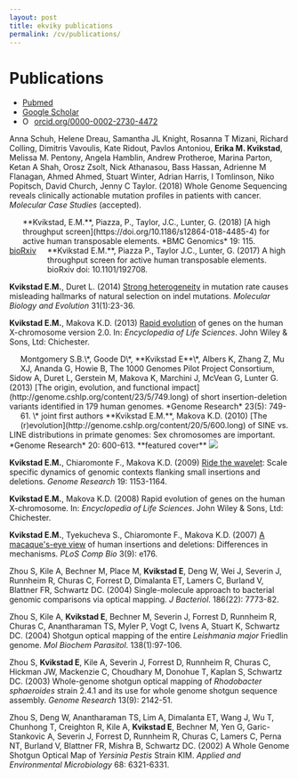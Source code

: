 ```yaml
---
layout: post
title: ekviky publications 
permalink: /cv/publications/
---
```


# Publications 

<ul class="pubs">
<li><a href="https://www.ncbi.nlm.nih.gov/pubmed/?term=Kvikstad+E">
	<i class="ai ai-pubmed-square" ai-3x aria-hidden="true"></i> Pubmed
</a></li>
<li><a href="https://scholar.google.co.uk/citations?user=uMVdpNsAAAAJ&hl=en&oi=ao">
	<i class="ai ai-google-scholar-square" ai-3x aria-hidden="true"></i> Google Scholar
</a></li>
<li><a href="https://orcid.org/0000-0002-2730-4472" target="orcid.widget" rel="noopener noreferrer" style="vertical-align:top;"><img src="https://orcid.org/sites/default/files/images/orcid_16x16.png" style="width:1em;margin-right:.5em;" alt="ORCID iD icon">orcid.org/0000-0002-2730-4472</a></li>
</ul>


Anna Schuh, Helene Dreau, Samantha JL Knight, Rosanna T Mizani, Richard Colling, Dimitris Vavoulis, Kate Ridout, Pavlos Antoniou, **Erika M. Kvikstad**, Melissa M. Pentony, Angela Hamblin, Andrew Protheroe, Marina Parton, Ketan A Shah, Orosz Zsolt, Nick Athanasou, Bass Hassan, Adrienne M Flanagan, Ahmed Ahmed, Stuart Winter, Adrian Harris, I Tomlinson, Niko Popitsch, David Church, Jenny C Taylor. (2018) Whole Genome Sequencing reveals clinically actionable mutation profiles in patients with cancer. *Molecular Case Studies* (accepted).  


<script type="text/javascript" src="https://d1bxh8uas1mnw7.cloudfront.net/assets/embed.js"></script>
<div style="float:left;padding: 0 20px 20px 0;" class="altmetric-embed" data-badge-type="donut" data-altmetric-id="32562055">&nbsp;</div>
**Kvikstad, E.M.**, Piazza, P., Taylor, J.C., Lunter, G. (2018) [A high throughput screen](https://doi.org/10.1186/s12864-018-4485-4) for active human transposable elements. *BMC Genomics* 19: 115.   

<div style="float:left;padding: 0 20px 20px 0;">
<a href="https://www.biorxiv.org/content/early/2017/09/22/192708">
	<i class="ai ai-biorxiv-square" ai-55555x aria-hidden="true"></i> bioRxiv
</a></div>
**Kvikstad E.M.**, Piazza P., Taylor J.C., Lunter, G. (2017) A high throughput screen for active human transposable elements. bioRxiv doi: 10.1101/192708.

**Kvikstad E.M.**, Duret L. (2014) [Strong heterogeneity](https://academic.oup.com/mbe/article-lookup/doi/10.1093/molbev/mst185) in mutation rate causes misleading hallmarks of natural selection on indel mutations. *Molecular Biology and Evolution* 31(1):23-36.  

**Kvikstad E.M.**, Makova K.D. (2013) [Rapid evolution](http://onlinelibrary.wiley.com/doi/10.1002/9780470015902.a0020858.pub2/abstract?userIsAuthenticated=false&deniedAccessCustomisedMessage=) of genes on the human X-chromosome version 2.0. In: *Encyclopedia of Life Sciences*. John Wiley & Sons, Ltd: Chichester.  

<div style="float:left;padding: 0 20px 20px 0;" data-badge-popover="right" data-badge-type="medium-donut" data-doi=" 	10.1101/gr.148718.112" data-hide-no-mentions="true" class="altmetric-embed"></div>
Montgomery S.B.\*, Goode D\*, **Kvikstad E**\*, Albers K, Zhang Z, Mu XJ, Ananda G, Howie B, The 1000 Genomes Pilot Project Consortium, Sidow A, Duret L, Gerstein M, Makova K, Marchini J, McVean G, Lunter G. (2013) [The origin, evolution, and functional impact](http://genome.cshlp.org/content/23/5/749.long) of short insertion-deletion variants identified in 179 human genomes. *Genome Research* 23(5): 749-61. \* joint first authors  

<div style="float:left;padding: 0 20px 20px 0;" data-badge-popover="right" data-badge-type="medium-donut" data-doi="10.1101/gr.099044.109 " data-hide-no-mentions="true" class="altmetric-embed"></div>
**Kvikstad E.M.**, Makova K.D. (2010) [The (r)evolution](http://genome.cshlp.org/content/20/5/600.long) of SINE vs. LINE distributions in primate genomes: Sex chromosomes are important. *Genome Research* 20: 600-613. **featured cover**  
<a href="http://genome.cshlp.org/content/20/5.cover-expansion">
<img src="http://genome.cshlp.org/content/20/5/F1.medium.gif">
</a>


**Kvikstad E.M.**, Chiaromonte F., Makova K.D. (2009) [Ride the wavelet](http://genome.cshlp.org/content/19/7/1153.long): Scale specific dynamics of genomic contexts flanking small insertions and deletions. *Genome Research* 19: 1153-1164.  

**Kvikstad E.M.**, Makova K.D. (2008) Rapid evolution of genes on the human X-chromosome. In: *Encyclopedia of Life Sciences*. John Wiley & Sons, Ltd: Chichester.  

**Kvikstad E.M.**, Tyekucheva S., Chiaromonte F., Makova K.D. (2007) [A macaque's-eye view](http://journals.plos.org/ploscompbiol/article?id=10.1371/journal.pcbi.0030176) of human insertions and deletions: Differences in mechanisms. *PLoS Comp Bio* 3(9): e176.  

Zhou S, Kile A, Bechner M, Place M, **Kvikstad E**, Deng W, Wei J, Severin J, Runnheim R, Churas C, Forrest D, Dimalanta ET, Lamers C, Burland V, Blattner FR, Schwartz DC. (2004) Single-molecule approach to bacterial genomic comparisons via optical mapping. *J Bacteriol*. 186(22): 7773-82. 

Zhou S, Kile A, **Kvikstad E**, Bechner M, Severin J, Forrest D, Runnheim R, Churas C, Anantharaman TS, Myler P, Vogt C, Ivens A, Stuart K, Schwartz DC. (2004) Shotgun optical mapping of the entire *Leishmania major* Friedlin genome. *Mol Biochem Parasitol*. 138(1):97-106.  

Zhou S, **Kvikstad E**, Kile A, Severin J, Forrest D, Runnheim R, Churas C, Hickman JW, Mackenzie C, Choudhary M, Donohue T, Kaplan S, Schwartz DC. (2003) Whole-genome shotgun optical mapping of *Rhodobacter sphaeroides* strain 2.4.1 and its use for whole genome shotgun sequence assembly. *Genome Research* 13(9): 2142-51.  

Zhou S, Deng W, Anantharaman TS, Lim A, Dimalanta ET, Wang J, Wu T, Chunhong T, Creighton R, Kile A, **Kvikstad E**, Bechner M, Yen G, Garic-Stankovic A, Severin J, Forrest D, Runnheim R, Churas C, Lamers C, Perna NT, Burland V, Blattner FR, Mishra B, Schwartz DC. (2002) A Whole Genome Shotgun Optical Map of *Yersinia Pestis* Strain KIM. *Applied and Environmental Microbiology* 68: 6321-6331.  

